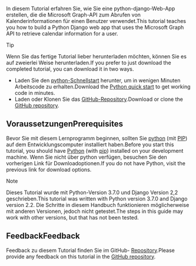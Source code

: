 <!-- markdownlint-disable MD002 MD041 -->

<span data-ttu-id="c8673-101">In diesem Tutorial erfahren Sie, wie Sie eine python-django-Web-App erstellen, die die Microsoft Graph-API zum Abrufen von Kalenderinformationen für einen Benutzer verwendet.</span><span class="sxs-lookup"><span data-stu-id="c8673-101">This tutorial teaches you how to build a Python Django web app that uses the Microsoft Graph API to retrieve calendar information for a user.</span></span>

> [!TIP]
> <span data-ttu-id="c8673-102">Wenn Sie das fertige Tutorial lieber herunterladen möchten, können Sie es auf zweierlei Weise herunterladen.</span><span class="sxs-lookup"><span data-stu-id="c8673-102">If you prefer to just download the completed tutorial, you can download it in two ways.</span></span>
>
> - <span data-ttu-id="c8673-103">Laden Sie den [python-Schnellstart](https://developer.microsoft.com/graph/quick-start?platform=option-Python) herunter, um in wenigen Minuten Arbeitscode zu erhalten.</span><span class="sxs-lookup"><span data-stu-id="c8673-103">Download the [Python quick start](https://developer.microsoft.com/graph/quick-start?platform=option-Python) to get working code in minutes.</span></span>
> - <span data-ttu-id="c8673-104">Laden oder Klonen Sie das [GitHub-Repository](https://github.com/microsoftgraph/msgraph-training-pythondjangoapp).</span><span class="sxs-lookup"><span data-stu-id="c8673-104">Download or clone the [GitHub repository](https://github.com/microsoftgraph/msgraph-training-pythondjangoapp).</span></span>

## <a name="prerequisites"></a><span data-ttu-id="c8673-105">Voraussetzungen</span><span class="sxs-lookup"><span data-stu-id="c8673-105">Prerequisites</span></span>

<span data-ttu-id="c8673-106">Bevor Sie mit diesem Lernprogramm beginnen, sollten Sie [python](https://www.python.org/) (mit [PIP](https://pypi.org/project/pip/)) auf dem Entwicklungscomputer installiert haben.</span><span class="sxs-lookup"><span data-stu-id="c8673-106">Before you start this tutorial, you should have [Python](https://www.python.org/) (with [pip](https://pypi.org/project/pip/)) installed on your development machine.</span></span> <span data-ttu-id="c8673-107">Wenn Sie nicht über python verfügen, besuchen Sie den vorherigen Link für Downloadoptionen.</span><span class="sxs-lookup"><span data-stu-id="c8673-107">If you do not have Python, visit the previous link for download options.</span></span>

> [!NOTE]
> <span data-ttu-id="c8673-108">Dieses Tutorial wurde mit Python-Version 3.7.0 und Django Version 2,2 geschrieben.</span><span class="sxs-lookup"><span data-stu-id="c8673-108">This tutorial was written with Python version 3.7.0 and Django version 2.2.</span></span> <span data-ttu-id="c8673-109">Die Schritte in diesem Handbuch funktionieren möglicherweise mit anderen Versionen, jedoch nicht getestet.</span><span class="sxs-lookup"><span data-stu-id="c8673-109">The steps in this guide may work with other versions, but that has not been tested.</span></span>

## <a name="feedback"></a><span data-ttu-id="c8673-110">Feedback</span><span class="sxs-lookup"><span data-stu-id="c8673-110">Feedback</span></span>

<span data-ttu-id="c8673-111">Feedback zu diesem Tutorial finden Sie im GitHub- [Repository](https://github.com/microsoftgraph/msgraph-training-pythondjangoapp).</span><span class="sxs-lookup"><span data-stu-id="c8673-111">Please provide any feedback on this tutorial in the [GitHub repository](https://github.com/microsoftgraph/msgraph-training-pythondjangoapp).</span></span>